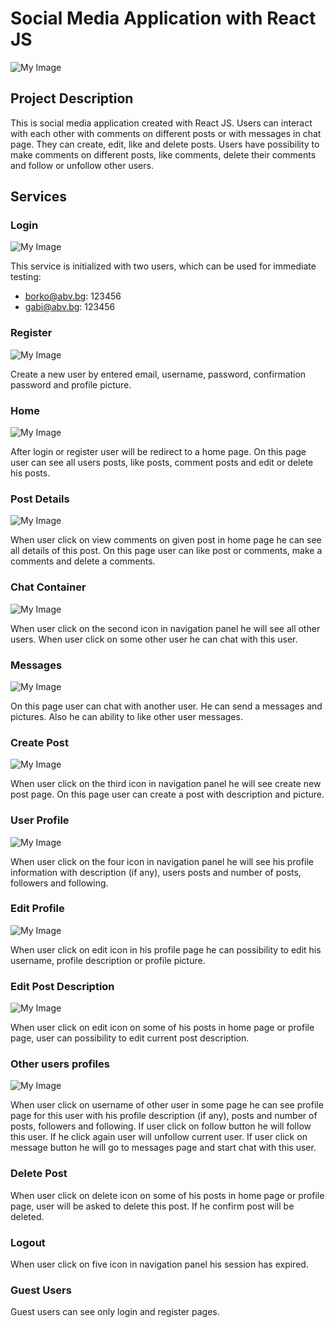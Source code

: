 # Social Media Application with React JS
![My Image](./public/images/profile.png)

## Project Description

This is social media application created with React JS. Users can interact with each other
with comments on different posts or with messages in chat page. They can create, edit, like 
and delete posts. Users have possibility to make comments on different posts, like comments,
delete their comments and follow or unfollow other users.

## Services

### Login
![My Image](./public/images/login.png)

This service is initialized with two users, which can be used for immediate testing:
- borko@abv.bg: 123456
- gabi@abv.bg: 123456

### Register
![My Image](./public/images/register.png)

Create a new user by entered email, username, password, confirmation password and profile picture.

### Home
![My Image](./public/images/home.png)

After login or register user will be redirect to a home page. On this page user can see all users posts,
like posts, comment posts and edit or delete his posts.

### Post Details
![My Image](./public/images/post-details.png)

When user click on view comments on given post in home page he can see all details of this post. On this
page user can like post or comments, make a comments and delete a comments.

### Chat Container
![My Image](./public/images/chat.png)

When user click on the second icon in navigation panel he will see all other users. When user click on some
other user he can chat with this user.

### Messages
![My Image](./public/images/messages.png)

On this page user can chat with another user. He can send a messages and pictures. Also he can ability to like
other user messages.

### Create Post
![My Image](./public/images/create.png)

When user click on the third icon in navigation panel he will see create new post page. On this page user can
create a post with description and picture.

### User Profile
![My Image](./public/images/profile.png)

When user click on the four icon in navigation panel he will see his profile information with description (if any),
users posts and number of posts, followers and following.

### Edit Profile
![My Image](./public/images/edit-user.png)

When user click on edit icon in his profile page he can possibility to edit his username, profile description or
profile picture.

### Edit Post Description
![My Image](./public/images/edit-post-desk.png)

When user click on edit icon on some of his posts in home page or profile page, user can possibility to edit
current post description.

### Other users profiles
![My Image](./public/images/other-profile.png)

When user click on username of other user in some page he can see profile page for this user with his profile
description (if any), posts and number of posts, followers and following. If user click on follow button he will
follow this user. If he click again user will unfollow current user. If user click on message button he will go
to messages page and start chat with this user.

### Delete Post

When user click on delete icon on some of his posts in home page or profile page, user will be asked to delete
this post. If he confirm post will be deleted.

### Logout

When user click on five icon in navigation panel his session has expired.

### Guest Users

Guest users can see only login and register pages. 